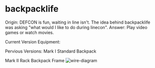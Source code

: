 # backpacklife
Origin:
DEFCON is fun, waiting in line isn't. The idea behind backpacklife was asking "what would I like to do during linecon". Answer: Play video games or watch movies.  


Current Version Equipment:

Pervious Versions:
Mark I
Standard Backpack

Mark II
Rack Backpack Frame
![wire-diagram]([https://github.com/b6lindsley/backpacklife/blob/main/biz-card-backpack-back.jpeg](https://github.com/b6lindsley/backpacklife/blob/main/brad_lindsley_line_con_bag.jpg))



